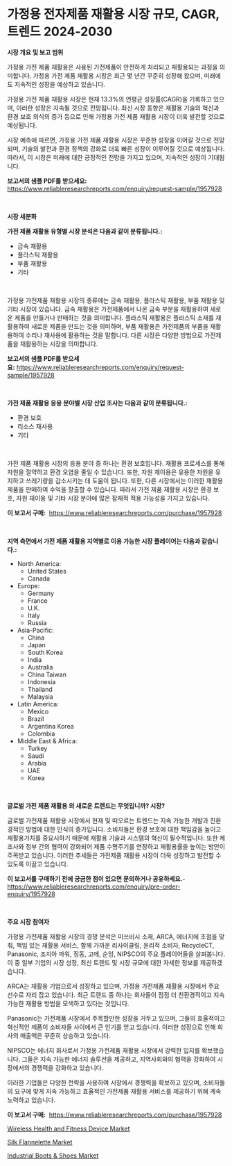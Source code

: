 <p><h1>가정용 전자제품 재활용 시장 규모, CAGR, 트렌드 2024-2030</h1></p><p><strong>시장 개요 및 보고 범위</strong></p>
<p><p>가정용 가전 제품 재활용은 사용된 가전제품이 안전하게 처리되고 재활용되는 과정을 의미합니다. 가정용 가전 제품 재활용 시장은 최근 몇 년간 꾸준히 성장해 왔으며, 미래에도 지속적인 성장을 예상하고 있습니다. </p><p>가정용 가전 제품 재활용 시장은 현재 13.3%의 연평균 성장률(CAGR)을 기록하고 있으며, 이러한 성장은 지속될 것으로 전망됩니다. 최신 시장 동향은 재활용 기술의 혁신과 환경 보호 의식의 증가 등으로 인해 가정용 가전 제품 재활용 시장이 더욱 발전할 것으로 예상됩니다. </p><p>시장 예측에 따르면, 가정용 가전 제품 재활용 시장은 꾸준한 성장을 이어갈 것으로 전망되며, 기술의 발전과 환경 정책의 강화로 더욱 빠른 성장이 이루어질 것으로 예상됩니다. 따라서, 이 시장은 미래에 대한 긍정적인 전망을 가지고 있으며, 지속적인 성장이 기대됩니다.</p></p>
<p><strong>보고서의 샘플 PDF를 받으세요:</strong> <a href="https://www.reliableresearchreports.com/enquiry/request-sample/1957928">https://www.reliableresearchreports.com/enquiry/request-sample/1957928</a></p>
<p>&nbsp;</p>
<p><strong>시장 세분화</strong></p>
<p><strong>가전 제품 재활용 유형별 시장 분석은 다음과 같이 분류됩니다.:</strong></p>
<p><ul><li>금속 재활용</li><li>플라스틱 재활용</li><li>부품 재활용</li><li>기타</li></ul></p>
<p>&nbsp;</p>
<p><p>가정용 가전제품 재활용 시장의 종류에는 금속 재활용, 플라스틱 재활용, 부품 재활용 및 기타 시장이 있습니다. 금속 재활용은 가전제품에서 나온 금속 부분을 재활용하여 새로운 제품을 만들거나 판매하는 것을 의미합니다. 플라스틱 재활용은 플라스틱 소재를 재활용하여 새로운 제품을 만드는 것을 의미하며, 부품 재활용은 가전제품의 부품을 재활용하여 수리나 재사용에 활용하는 것을 말합니다. 다른 시장은 다양한 방법으로 가전제품을 재활용하는 시장을 의미합니다.</p></p>
<p><strong>보고서의 샘플 PDF를 받으세요:</strong>&nbsp;<a href="https://www.reliableresearchreports.com/enquiry/request-sample/1957928">https://www.reliableresearchreports.com/enquiry/request-sample/1957928</a></p>
<p>&nbsp;</p>
<p><strong> 가전 제품 재활용 응용 분야별 시장 산업 조사는 다음과 같이 분류됩니다.:</strong></p>
<p><ul><li>환경 보호</li><li>리소스 재사용</li><li>기타</li></ul></p>
<p>&nbsp;</p>
<p><p>가전 제품 재활용 시장의 응용 분야 중 하나는 환경 보호입니다. 재활용 프로세스를 통해 자원을 절약하고 환경 오염을 줄일 수 있습니다. 또한, 자원 재이용은 유용한 자원을 유지하고 쓰레기량을 감소시키는 데 도움이 됩니다. 또한, 다른 시장에서는 이러한 재활용 제품을 판매하여 수익을 창출할 수 있습니다. 따라서 가전 제품 재활용 시장은 환경 보호, 자원 재이용 및 기타 시장 분야에 많은 잠재적 적용 가능성을 가지고 있습니다.</p></p>
<p><strong>이 보고서 구매:</strong>&nbsp; <a href="https://www.reliableresearchreports.com/purchase/1957928">https://www.reliableresearchreports.com/purchase/1957928</a></p>
<p>&nbsp;</p>
<p><strong>지역 측면에서 가전 제품 재활용 지역별로 이용 가능한 시장 플레이어는 다음과 같습니다.:</strong></p>
<p><ul>
    <li>
        North America:
        <ul>
            <li>United States</li>
            <li>Canada</li>
        </ul>
    </li>
    <li>
        Europe:
        <ul>
            <li>Germany</li>
            <li>France</li>
            <li>U.K.</li>
            <li>Italy</li>
            <li>Russia</li>
        </ul>
    </li>
    <li>
        Asia-Pacific:
        <ul>
            <li>China</li>
            <li>Japan</li>
            <li>South Korea</li>
            <li>India</li>
            <li>Australia</li>
            <li>China Taiwan</li>
            <li>Indonesia</li>
            <li>Thailand</li>
            <li>Malaysia</li>
        </ul>
    </li>
    <li>
        Latin America:
        <ul>
            <li>Mexico</li>
            <li>Brazil</li>
            <li>Argentina Korea</li>
            <li>Colombia</li>
        </ul>
    </li>
    <li>
        Middle East & Africa:
        <ul>
            <li>Turkey</li>
            <li>Saudi</li>
            <li>Arabia</li>
            <li>UAE</li>
            <li>Korea</li>
        </ul>
    </li>
    </ul></p>
<p>&nbsp;</p>
<p><strong>글로벌 가전 제품 재활용 의 새로운 트렌드는 무엇입니까? 시장?</strong></p>
<p><p>글로벌 가전제품 재활용 시장에서 현재 및 떠오르는 트렌드는 지속 가능한 개발과 친환경적인 방법에 대한 인식의 증가입니다. 소비자들은 환경 보호에 대한 책임감을 높이고 재활용가치를 중요시하기 때문에 재활용 기술과 시스템의 혁신이 필수적입니다. 또한 제조사와 정부 간의 협력이 강화되어 제품 수명주기를 연장하고 재활용률을 높이는 방안이 주목받고 있습니다. 이러한 추세들은 가전제품 재활용 시장이 더욱 성장하고 발전할 수 있도록 이끌고 있습니다.</p></p>
<p><strong>이 보고서를 구매하기 전에 궁금한 점이 있으면 문의하거나 공유하세요.</strong>- <a href="https://www.reliableresearchreports.com/enquiry/pre-order-enquiry/1957928">https://www.reliableresearchreports.com/enquiry/pre-order-enquiry/1957928</a></p>
<p>&nbsp;</p>
<p><strong>주요 시장 참여자</strong></p>
<p><p>가정용 가전제품 재활용 시장의 경쟁 분석은 미쓰비시 소재, ARCA, 에너지에 초점을 맞춰, 책임 있는 재활용 서비스, 함께 가까운 리사이클링, 윤리적 소비자, RecycleCT, Panasonic, 조지아 파워, 징동, 고메, 순잉, NIPSCO의 주요 플레이어들을 살펴봅니다. 이 중 일부 기업의 시장 성장, 최신 트렌드 및 시장 규모에 대한 자세한 정보를 제공하겠습니다.</p><p>ARCA는 재활용 기업으로서 성장하고 있으며, 가정용 가전제품 재활용 시장에서 주요 선수로 자리 잡고 있습니다. 최근 트렌드 중 하나는 회사들이 점점 더 친환경적이고 지속 가능한 재활용 방법을 모색하고 있다는 것입니다.</p><p>Panasonic는 가전제품 시장에서 주목할만한 성장을 거두고 있으며, 그들의 효율적이고 혁신적인 제품이 소비자들 사이에서 큰 인기를 얻고 있습니다. 이러한 성장으로 인해 회사의 매출액은 꾸준히 상승하고 있습니다.</p><p>NIPSCO는 에너지 회사로서 가정용 가전제품 재활용 시장에서 강력한 입지를 확보했습니다. 그들은 지속 가능한 에너지 솔루션을 제공하고, 지역사회와의 협력을 강화하여 시장에서의 경쟁력을 강화하고 있습니다.</p><p>이러한 기업들은 다양한 전략을 사용하여 시장에서 경쟁력을 확보하고 있으며, 소비자들의 요구에 맞게 지속 가능하고 효율적인 가전제품 재활용 서비스를 제공하기 위해 계속 노력하고 있습니다.</p></p>
<p><strong>이 보고서 구매:</strong>&nbsp;&nbsp;<a href="https://www.reliableresearchreports.com/purchase/1957928">https://www.reliableresearchreports.com/purchase/1957928</a></p>
<p><p><a href="https://github.com/okotobwrhuteie/Market-Research-Report-List-1/blob/main/wireless-health-and-fitness-device-market.md">Wireless Health and Fitness Device Market</a></p><p><a href="https://github.com/irfadac/Market-Research-Report-List-2/blob/main/silk-flannelette-market.md">Silk Flannelette Market</a></p><p><a href="https://github.com/myacatherineblakecaczo9vcsw/Market-Research-Report-List-2/blob/main/industrial-boots-shoes-market.md">Industrial Boots & Shoes Market</a></p></p>
